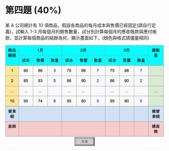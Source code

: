 # 第四題 (40%)

某 A 公司總計有 $10$ 項商品，假設各商品的每月成本與售價已經固定(請自行定義)，試輸入 1-3 月每個月的銷售數量，試分別計算每個月的應收帳款與應付帳款，並計算每個商品的結餘為何，顯示畫面如下。(顏色與格式請儘量相同)

![Figure 1: UI](docs/figure-1.png)

